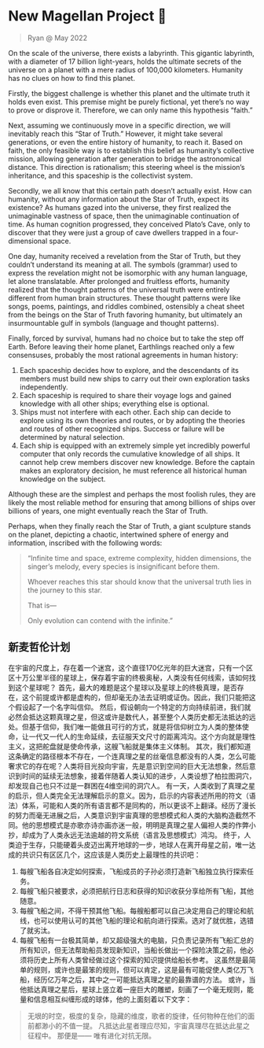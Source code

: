 # New Magellan Project 🚀

> Ryan @ May 2022

On the scale of the universe, there exists a labyrinth. This gigantic labyrinth, with a diameter of 17 billion light-years, holds the ultimate secrets of the universe on a planet with a mere radius of 100,000 kilometers. Humanity has no clues on how to find this planet.

Firstly, the biggest challenge is whether this planet and the ultimate truth it holds even exist. This premise might be purely fictional, yet there’s no way to prove or disprove it. Therefore, we can only name this hypothesis “faith.”

Next, assuming we continuously move in a specific direction, we will inevitably reach this “Star of Truth.” However, it might take several generations, or even the entire history of humanity, to reach it. Based on faith, the only feasible way is to establish this belief as humanity’s collective mission, allowing generation after generation to bridge the astronomical distance. This direction is rationalism; this steering wheel is the mission’s inheritance, and this spaceship is the collectivist system.

Secondly, we all know that this certain path doesn’t actually exist. How can humanity, without any information about the Star of Truth, expect its existence? As humans gazed into the universe, they first realized the unimaginable vastness of space, then the unimaginable continuation of time. As human cognition progressed, they conceived Plato’s Cave, only to discover that they were just a group of cave dwellers trapped in a four-dimensional space.

One day, humanity received a revelation from the Star of Truth, but they couldn’t understand its meaning at all. The symbols (grammar) used to express the revelation might not be isomorphic with any human language, let alone translatable. After prolonged and fruitless efforts, humanity realized that the thought patterns of the universal truth were entirely different from human brain structures. These thought patterns were like songs, poems, paintings, and riddles combined, ostensibly a cheat sheet from the beings on the Star of Truth favoring humanity, but ultimately an insurmountable gulf in symbols (language and thought patterns).

Finally, forced by survival, humans had no choice but to take the step off Earth. Before leaving their home planet, Earthlings reached only a few consensuses, probably the most rational agreements in human history:

1. Each spaceship decides how to explore, and the descendants of its members must build new ships to carry out their own exploration tasks independently.
2. Each spaceship is required to share their voyage logs and gained knowledge with all other ships; everything else is optional.
3. Ships must not interfere with each other. Each ship can decide to explore using its own theories and routes, or by adopting the theories and routes of other recognized ships. Success or failure will be determined by natural selection.
4. Each ship is equipped with an extremely simple yet incredibly powerful computer that only records the cumulative knowledge of all ships. It cannot help crew members discover new knowledge. Before the captain makes an exploratory decision, he must reference all historical human knowledge on the subject.

Although these are the simplest and perhaps the most foolish rules, they are likely the most reliable method for ensuring that among billions of ships over billions of years, one might eventually reach the Star of Truth.

Perhaps, when they finally reach the Star of Truth, a giant sculpture stands on the planet, depicting a chaotic, intertwined sphere of energy and information, inscribed with the following words:

> “Infinite time and space, extreme complexity, hidden dimensions, the singer’s melody, every species is insignificant before them.
> 
> Whoever reaches this star should know that the universal truth lies in the journey to this star.
> 
> That is—
> 
> Only evolution can contend with the infinite.”
>

## 新麦哲伦计划

在宇宙的尺度上，存在着一个迷宫，这个直径170亿光年的巨大迷宫，只有一个区区十万公里半径的星球上，保存着宇宙的终极奥秘，人类没有任何线索，该如何找到这个星球呢？
首先，最大的难题是这个星球以及星球上的终极真理，是否存在，这个前提或许都是虚构的，但却毫无办法去证明或证伪。因此，我们只能把这个假设起了一个名字叫信仰。
然后，假设朝向一个特定的方向持续前进，我们就必然会抵达这颗真理之星，但这或许是数代人，甚至整个人类历史都无法抵达的远处。但基于信仰，我们唯一能做且可行的方式，就是将信仰树立为人类的整体使命，让一代又一代人的生命延续，去征服天文尺寸的距离鸿沟。这个方向就是理性主义，这把舵盘就是使命传承，这艘飞船就是集体主义体制。
其次，我们都知道这条确定的路径根本不存在，一个连真理之星的丝毫信息都没有的人类，怎么可能奢求它的存在呢？人类将目光投向宇宙，先是意识到空间的巨大无法想象，然后意识到时间的延续无法想象，接着伴随着人类认知的进步，人类设想了柏拉图洞穴，却发现自己也只不过是一群困在4维空间的洞穴人。
有一天，人类收到了真理之星的启示，但人类完全无法理解启示的意义。因为，启示的内容表述所用的符文（语法）体系，可能和人类的所有语言都不是同构的，所以更谈不上翻译。经历了漫长的努力而毫无进展之后，人类意识到宇宙真理的思想模式和人类的大脑构造截然不同。他的思想模式是亦歌亦诗亦画亦迷一般，明明是真理之星人偏袒人类的作弊小抄，却成为了人类永远无法逾越的符文系统（语言及思想模式）鸿沟。
终于，人类迫于生存，只能硬着头皮迈出离开地球的一步，地球人在离开母星之前，唯一达成的共识只有区区几个，这应该是人类历史上最理性的共识吧：
1. 每艘飞船各自决定如何探索，飞船成员的子孙必须打造新飞船独立执行探索任务。
2. 每艘飞船只被要求，必须把航行日志和获得的知识收获分享给所有飞船，其他随意。
3. 每艘飞船之间，不得干预其他飞船。每艘船都可以自己决定用自己的理论和航线，也可以使用认可的其他飞船的理论和航向进行探索。选对了就优胜，选错了就劣汰。
4. 每艘飞船有一台极其简单，却又超级强大的电脑，只负责记录所有飞船汇总的所有知识，但无法帮助船员发现新知识，当船长做出一个探险决策之前，他必须将历史上所有人类曾经做过这个探索的知识提供给船长参考。
这虽然是最简单的规则，或许也是最笨的规则，但可以肯定，这是最有可能促使人类亿万飞船，经历亿万年之后，其中之一可能抵达真理之星的最靠谱的方法。
或许，当他抵达真理之星后，星球上竖立着一座巨大的雕塑，刻画了一个毫无规则，能量和信息相互纠缠形成的球体，他的上面刻着以下文字：

> 无垠的时空，极度的复杂，隐藏的维度，歌者的旋律，任何物种在他们的面前都渺小的不值一提。
> 凡抵达此星者理应尽知，宇宙真理尽在抵达此星之征程中。
> 那便是——
> 唯有进化对抗无限。
